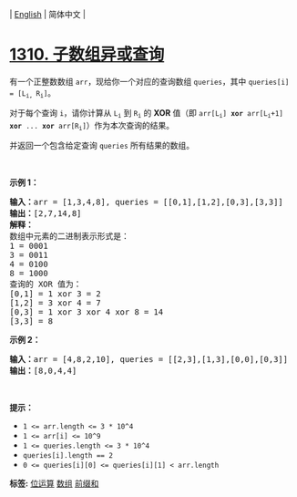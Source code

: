 | [English](README_EN.md) | 简体中文 |

# [1310. 子数组异或查询](https://leetcode.cn/problems/xor-queries-of-a-subarray)
<p>有一个正整数数组 <code>arr</code>，现给你一个对应的查询数组 <code>queries</code>，其中 <code>queries[i] = [L<sub>i, </sub>R<sub>i</sub>]</code>。</p>

<p>对于每个查询 <code>i</code>，请你计算从 <code>L<sub>i</sub></code> 到 <code>R<sub>i</sub></code> 的 <strong>XOR</strong> 值（即 <code>arr[L<sub>i</sub>] <strong>xor</strong> arr[L<sub>i</sub>+1] <strong>xor</strong> ... <strong>xor</strong> arr[R<sub>i</sub>]</code>）作为本次查询的结果。</p>

<p>并返回一个包含给定查询 <code>queries</code> 所有结果的数组。</p>

<p> </p>

<p><strong>示例 1：</strong></p>

<pre>
<strong>输入：</strong>arr = [1,3,4,8], queries = [[0,1],[1,2],[0,3],[3,3]]
<strong>输出：</strong>[2,7,14,8] 
<strong>解释：</strong>
数组中元素的二进制表示形式是：
1 = 0001 
3 = 0011 
4 = 0100 
8 = 1000 
查询的 XOR 值为：
[0,1] = 1 xor 3 = 2 
[1,2] = 3 xor 4 = 7 
[0,3] = 1 xor 3 xor 4 xor 8 = 14 
[3,3] = 8
</pre>

<p><strong>示例 2：</strong></p>

<pre>
<strong>输入：</strong>arr = [4,8,2,10], queries = [[2,3],[1,3],[0,0],[0,3]]
<strong>输出：</strong>[8,0,4,4]
</pre>

<p> </p>

<p><strong>提示：</strong></p>

<ul>
	<li><code>1 <= arr.length <= 3 * 10^4</code></li>
	<li><code>1 <= arr[i] <= 10^9</code></li>
	<li><code>1 <= queries.length <= 3 * 10^4</code></li>
	<li><code>queries[i].length == 2</code></li>
	<li><code>0 <= queries[i][0] <= queries[i][1] < arr.length</code></li>
</ul>

**标签:**  [位运算](https://leetcode.cn/tag/bit-manipulation) [数组](https://leetcode.cn/tag/array) [前缀和](https://leetcode.cn/tag/prefix-sum) 